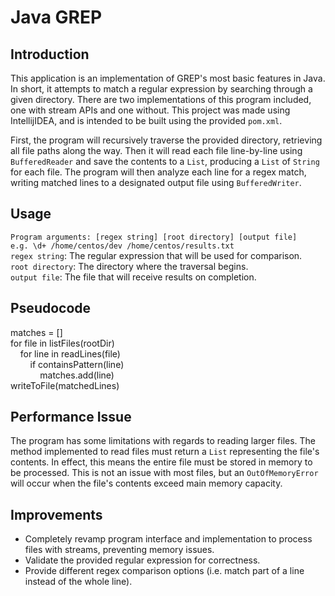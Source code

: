 # Java GREP  
## Introduction  
This application is an implementation of GREP's most basic features in Java. In short, it attempts to match a regular expression by searching through a given directory. There are two implementations of this program included, one with stream APIs and one without. This project was made using IntellijIDEA, and is intended to be built using the provided `pom.xml`.
  
First, the program will recursively traverse the provided directory, retrieving all file paths along the way. Then it will read each file line-by-line using `BufferedReader` and save the contents to a `List`, producing a `List` of `String` for each file. The program will then analyze each line for a regex match, writing matched lines to a designated output file using `BufferedWriter`.  
  
## Usage  
`Program arguments: [regex string] [root directory] [output file]`  
`e.g. \d+ /home/centos/dev /home/centos/results.txt`  
`regex string`: The regular expression that will be used for comparison.  
`root directory`: The directory where the traversal begins.  
`output file`: The file that will receive results on completion.

## Pseudocode
matches = []  
for file in listFiles(rootDir)  
&nbsp;&nbsp;&nbsp;&nbsp;for line in readLines(file)  
&nbsp;&nbsp;&nbsp;&nbsp;&nbsp;&nbsp;&nbsp;&nbsp;if containsPattern(line)  
&nbsp;&nbsp;&nbsp;&nbsp;&nbsp;&nbsp;&nbsp;&nbsp;&nbsp;&nbsp;&nbsp;&nbsp;matches.add(line)  
writeToFile(matchedLines)  

## Performance Issue
The program has some limitations with regards to reading larger files. The method implemented to read files must return a `List` representing the file's contents. In effect, this means the entire file must be stored in memory to be processed. This is not an issue with most files, but an `OutOfMemoryError` will occur when the file's contents exceed main memory capacity. 

## Improvements
- Completely revamp program interface and implementation to process files with streams, preventing memory issues.  
- Validate the provided regular expression for correctness.  
- Provide different regex comparison options (i.e. match part of a line instead of the whole line).
